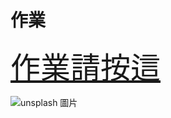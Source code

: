 # 作業

<font size=100>[作業請按這](https://github.com/peteraszxdc/20230907HomeWork)</font>

![unsplash 圖片](https://attach.setn.com/newsimages/2022/12/27/3979815-PH.jpg)
